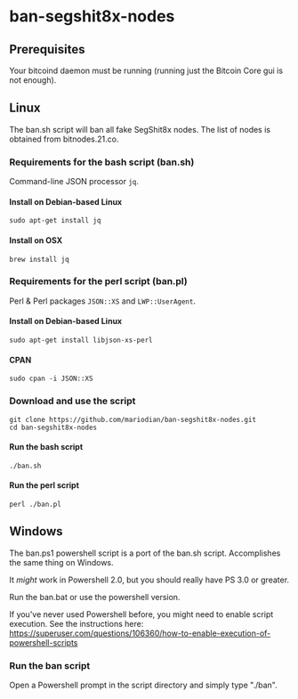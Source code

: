 # ban-segshit8x-nodes

## Prerequisites
Your bitcoind daemon must be running (running just the Bitcoin Core gui is not enough).

## Linux
The ban.sh script will ban all fake SegShit8x nodes. The list of nodes is obtained from bitnodes.21.co.

### Requirements for the bash script (ban.sh)
Command-line JSON processor `jq`.

#### Install on Debian-based Linux
````
sudo apt-get install jq
````

#### Install on OSX
````
brew install jq
````

### Requirements for the perl script (ban.pl)
Perl & Perl packages `JSON::XS` and `LWP::UserAgent`.

#### Install on Debian-based Linux
````
sudo apt-get install libjson-xs-perl
````

#### CPAN
````
sudo cpan -i JSON::XS
````

### Download and use the script
````
git clone https://github.com/mariodian/ban-segshit8x-nodes.git
cd ban-segshit8x-nodes
````

#### Run the bash script
```` 
./ban.sh
````

#### Run the perl script
````
perl ./ban.pl
````

## Windows
The ban.ps1 powershell script is a port of the ban.sh script.  Accomplishes the same thing on Windows.

It _might_ work in Powershell 2.0, but you should really have PS 3.0 or greater.

Run the ban.bat or use the powershell version.

If you've never used Powershell before, you might need to enable script execution.  See the instructions here:  https://superuser.com/questions/106360/how-to-enable-execution-of-powershell-scripts

### Run the ban script
Open a Powershell prompt in the script directory and simply type "./ban".  
